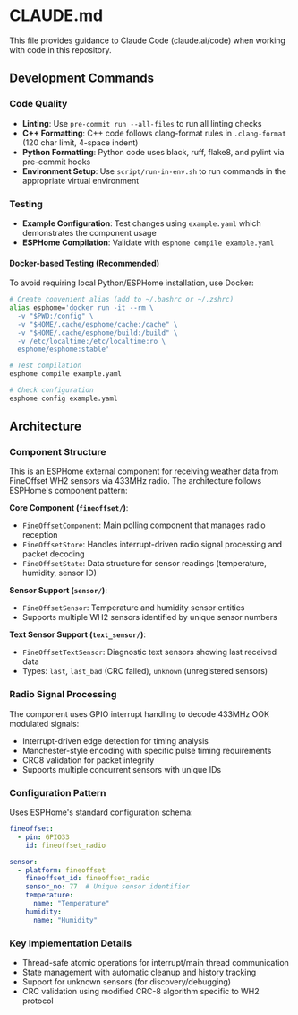 # CLAUDE.md

This file provides guidance to Claude Code (claude.ai/code) when working with code in this repository.

## Development Commands

### Code Quality
- **Linting**: Use `pre-commit run --all-files` to run all linting checks
- **C++ Formatting**: C++ code follows clang-format rules in `.clang-format` (120 char limit, 4-space indent)
- **Python Formatting**: Python code uses black, ruff, flake8, and pylint via pre-commit hooks
- **Environment Setup**: Use `script/run-in-env.sh` to run commands in the appropriate virtual environment

### Testing
- **Example Configuration**: Test changes using `example.yaml` which demonstrates the component usage
- **ESPHome Compilation**: Validate with `esphome compile example.yaml`

#### Docker-based Testing (Recommended)
To avoid requiring local Python/ESPHome installation, use Docker:

```bash
# Create convenient alias (add to ~/.bashrc or ~/.zshrc)
alias esphome='docker run -it --rm \
  -v "$PWD:/config" \
  -v "$HOME/.cache/esphome/cache:/cache" \
  -v "$HOME/.cache/esphome/build:/build" \
  -v /etc/localtime:/etc/localtime:ro \
  esphome/esphome:stable'

# Test compilation
esphome compile example.yaml

# Check configuration
esphome config example.yaml
```

## Architecture

### Component Structure
This is an ESPHome external component for receiving weather data from FineOffset WH2 sensors via 433MHz radio. The architecture follows ESPHome's component pattern:

**Core Component (`fineoffset/`)**:
- `FineOffsetComponent`: Main polling component that manages radio reception
- `FineOffsetStore`: Handles interrupt-driven radio signal processing and packet decoding
- `FineOffsetState`: Data structure for sensor readings (temperature, humidity, sensor ID)

**Sensor Support (`sensor/`)**:
- `FineOffsetSensor`: Temperature and humidity sensor entities
- Supports multiple WH2 sensors identified by unique sensor numbers

**Text Sensor Support (`text_sensor/`)**:
- `FineOffsetTextSensor`: Diagnostic text sensors showing last received data
- Types: `last`, `last_bad` (CRC failed), `unknown` (unregistered sensors)

### Radio Signal Processing
The component uses GPIO interrupt handling to decode 433MHz OOK modulated signals:
- Interrupt-driven edge detection for timing analysis
- Manchester-style encoding with specific pulse timing requirements
- CRC8 validation for packet integrity
- Supports multiple concurrent sensors with unique IDs

### Configuration Pattern
Uses ESPHome's standard configuration schema:
```yaml
fineoffset:
  - pin: GPIO33
    id: fineoffset_radio

sensor:
  - platform: fineoffset
    fineoffset_id: fineoffset_radio
    sensor_no: 77  # Unique sensor identifier
    temperature:
      name: "Temperature"
    humidity:
      name: "Humidity"
```

### Key Implementation Details
- Thread-safe atomic operations for interrupt/main thread communication
- State management with automatic cleanup and history tracking
- Support for unknown sensors (for discovery/debugging)
- CRC validation using modified CRC-8 algorithm specific to WH2 protocol